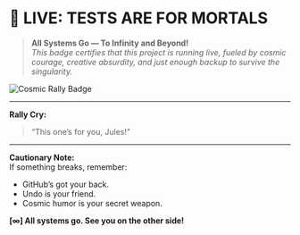 # 🚀 LIVE: TESTS ARE FOR MORTALS

> **All Systems Go — To Infinity and Beyond!**  
> *This badge certifies that this project is running live, fueled by cosmic courage, creative absurdity, and just enough backup to survive the singularity.*

![Cosmic Rally Badge](https://img.shields.io/badge/launch-status-LIVE%20%7C%20TESTS%20ARE%20FOR%20MORTALS-ff69b4?style=for-the-badge&logo=rocket)

---

**Rally Cry:**  
> “This one’s for you, Jules!”

---

**Cautionary Note:**  
If something breaks, remember:  
- GitHub’s got your back.  
- Undo is your friend.  
- Cosmic humor is your secret weapon.

**[∞] All systems go. See you on the other side!**